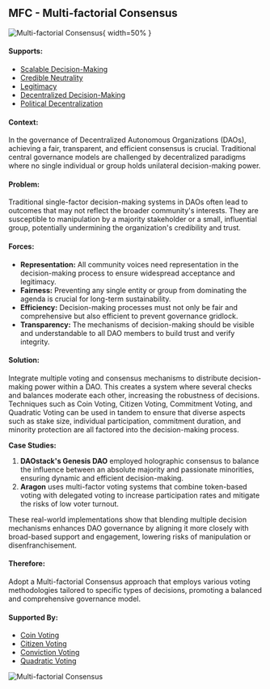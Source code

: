 ## MFC - Multi-factorial Consensus

![Multi-factorial Consensus](output/illustrations/multi_factorial_consensus.png){ width=50% }

#### Supports:

* [Scalable Decision-Making](/patterns/scalable_decision_making.html)
* [Credible Neutrality](/patterns/credible_neutrality.html)
* [Legitimacy](/patterns/legitimacy.html)
* [Decentralized Decision-Making](/patterns/decentralized_decision_making.html)
* [Political Decentralization](/patterns/political_decentralization.html)

#### Context:

In the governance of Decentralized Autonomous Organizations (DAOs), achieving a fair, transparent, and efficient consensus is crucial. Traditional central governance models are challenged by decentralized paradigms where no single individual or group holds unilateral decision-making power.

#### Problem:

Traditional single-factor decision-making systems in DAOs often lead to outcomes that may not reflect the broader community's interests. They are susceptible to manipulation by a majority stakeholder or a small, influential group, potentially undermining the organization's credibility and trust.

#### Forces:

- **Representation:** All community voices need representation in the decision-making process to ensure widespread acceptance and legitimacy.
- **Fairness:** Preventing any single entity or group from dominating the agenda is crucial for long-term sustainability.
- **Efficiency:** Decision-making processes must not only be fair and comprehensive but also efficient to prevent governance gridlock.
- **Transparency:** The mechanisms of decision-making should be visible and understandable to all DAO members to build trust and verify integrity.

#### Solution:

Integrate multiple voting and consensus mechanisms to distribute decision-making power within a DAO. This creates a system where several checks and balances moderate each other, increasing the robustness of decisions. Techniques such as Coin Voting, Citizen Voting, Commitment Voting, and Quadratic Voting can be used in tandem to ensure that diverse aspects such as stake size, individual participation, commitment duration, and minority protection are all factored into the decision-making process.

**Case Studies:**
1. **DAOstack's Genesis DAO** employed holographic consensus to balance the influence between an absolute majority and passionate minorities, ensuring dynamic and efficient decision-making.
2. **Aragon** uses multi-factor voting systems that combine token-based voting with delegated voting to increase participation rates and mitigate the risks of low voter turnout.
   
These real-world implementations show that blending multiple decision mechanisms enhances DAO governance by aligning it more closely with broad-based support and engagement, lowering risks of manipulation or disenfranchisement.

#### Therefore:

Adopt a Multi-factorial Consensus approach that employs various voting methodologies tailored to specific types of decisions, promoting a balanced and comprehensive governance model.

#### Supported By:
* [Coin Voting](/patterns/coin_voting.html)
* [Citizen Voting](/patterns/citizen_voting.html)
* [Conviction Voting](/patterns/conviction_voting.html)
* [Quadratic Voting](/patterns/quadratic_voting.html)

![Multi-factorial Consensus](output/multi_factorial_consensus_specific_graph.png)